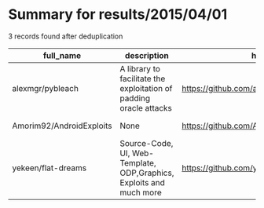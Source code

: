 
# Summary for results/2015/04/01
    
3 records found after deduplication

| full_name | description | html_url | matched_list | matched_count | pushed_at | size | stargazers_count | language | forks_count | vul_ids |
|--------------------------|---------------------------------------------------------------------|---------------------------------------------|----------------|-----------------|---------------------------|--------|--------------------|------------|---------------|-----------|
| alexmgr/pybleach | A library to facilitate the exploitation of padding oracle attacks | https://github.com/alexmgr/pybleach | ['exploit'] | 1 | 2015-04-01 21:46:17+00:00 | 268 | 12 | Python | 2 | [] |
| Amorim92/AndroidExploits | None | https://github.com/Amorim92/AndroidExploits | ['exploit'] | 1 | 2015-04-01 09:21:11+00:00 | 9661 | 4 | Java | 1 | [] |
| yekeen/flat-dreams | Source-Code, UI, Web-Template, ODP,Graphics, Exploits and much more | https://github.com/yekeen/flat-dreams | ['exploit'] | 1 | 2015-04-01 16:32:27+00:00 | 2452 | 0 | | 0 | [] |
